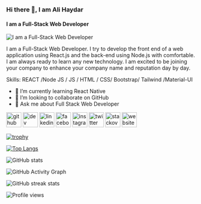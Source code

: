 ### Hi there 👋, I am Ali Haydar
#### I am a Full-Stack Web Developer
![I am a Full-Stack Web Developer](https://i.ibb.co/4YMKhwq/dfasfasdfsd.jpg)

I am a Full-Stack Web Developer. I try to develop the front end of a web application using React.js and the back-end using Node.js with comfortable. I am always ready to learn any new technology. I am excited to be joining your company to enhance your company name and reputation day by day.

Skills: REACT /Node JS /  JS / HTML / CSS/ Bootstrap/ Tailwind /Material-UI  

- 🌱 I’m currently learning React Native 
- 👯 I’m looking to collaborate on GitHub 
- 💬 Ask me about Full Stack Web Developer 


[<img src='https://cdn.jsdelivr.net/npm/simple-icons@3.0.1/icons/github.svg' alt='github' height='40'>](https://github.com/https://github.com/alihaydararman)  [<img src='https://cdn.jsdelivr.net/npm/simple-icons@3.0.1/icons/dev-dot-to.svg' alt='dev' height='40'>](https://dev.to/https://dev.to/alihaydararman)  [<img src='https://cdn.jsdelivr.net/npm/simple-icons@3.0.1/icons/linkedin.svg' alt='linkedin' height='40'>](https://www.linkedin.com/in/https://www.linkedin.com/in/alihaydararman//)  [<img src='https://cdn.jsdelivr.net/npm/simple-icons@3.0.1/icons/facebook.svg' alt='facebook' height='40'>](https://www.facebook.com/https://www.facebook.com/alihaydararman/)  [<img src='https://cdn.jsdelivr.net/npm/simple-icons@3.0.1/icons/instagram.svg' alt='instagram' height='40'>](https://www.instagram.com/https://www.instagram.com/alihaydararman//)  [<img src='https://cdn.jsdelivr.net/npm/simple-icons@3.0.1/icons/twitter.svg' alt='twitter' height='40'>](https://twitter.com/https://twitter.com/alihaydararman)  [<img src='https://cdn.jsdelivr.net/npm/simple-icons@3.0.1/icons/stackoverflow.svg' alt='stackoverflow' height='40'>](https://stackoverflow.com/users/https://stackoverflow.com/users/17615635/ali-haydar)  [<img src='https://cdn.jsdelivr.net/npm/simple-icons@3.0.1/icons/icloud.svg' alt='website' height='40'>](https://alihaydar.netlify.app/)  

[![trophy](https://github-profile-trophy.vercel.app/?username=https://github.com/alihaydararman)](https://github.com/ryo-ma/github-profile-trophy)

[![Top Langs](https://github-readme-stats.vercel.app/api/top-langs/?username=https://github.com/alihaydararman)](https://github.com/anuraghazra/github-readme-stats)

![GitHub stats](https://github-readme-stats.vercel.app/api?username=https://github.com/alihaydararman&show_icons=true&count_private=true)  

![GitHub Activity Graph](https://activity-graph.herokuapp.com/graph?username=https://github.com/alihaydararman)  

![GitHub streak stats](https://github-readme-streak-stats.herokuapp.com/?user=https://github.com/alihaydararman)  

![Profile views](https://gpvc.arturio.dev/https://github.com/alihaydararman)  
